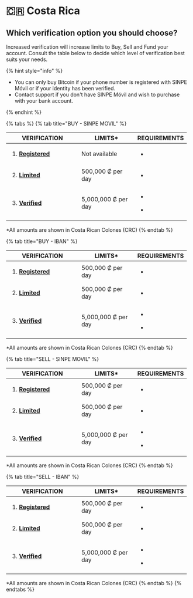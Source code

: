 # 🇨🇷 Costa Rica

## Which verification option you should choose?

Increased verification will increase limits to Buy, Sell and Fund your account.  Consult the table below to decide which level of verification best suits your needs.



{% hint style="info" %}
* You can only buy Bitcoin if your phone number is registered with SINPE Móvil or if your identity has been verified.&#x20;
* Contact support if you don't have SINPE Móvil and wish to purchase with your bank account.


{% endhint %}

{% tabs %}
{% tab title="BUY - SINPE MOVIL" %}


<table><thead><tr><th width="182">VERIFICATION</th><th width="137">LIMITS*</th><th>REQUIREMENTS</th></tr></thead><tbody><tr><td><ol><li><a href="../../how-to-get-started/how-to-create-an-account/sign-up.md#registered-account"><strong>Registered</strong></a></li></ol></td><td>Not available</td><td><ul><li></li></ul></td></tr><tr><td><ol start="2"><li><a href="../verification-basics/2.-limited/"><strong>Limited</strong></a></li></ol></td><td>500,000 ₡ per day</td><td><ul><li></li></ul></td></tr><tr><td><ol start="3"><li><a href="../verification-basics/3.-verified/"><strong>Verified</strong></a></li></ol></td><td>5,000,000 ₡ per day</td><td><p></p><ul><li></li></ul><ul><li></li></ul></td></tr></tbody></table>

\*All amounts are shown in Costa Rican Colones (CRC)
{% endtab %}

{% tab title="BUY - IBAN" %}


<table><thead><tr><th width="182">VERIFICATION</th><th width="137">LIMITS*</th><th>REQUIREMENTS</th></tr></thead><tbody><tr><td><ol><li><a href="../../how-to-get-started/how-to-create-an-account/sign-up.md#registered-account"><strong>Registered</strong></a></li></ol></td><td>500,000 ₡ per day</td><td><ul><li></li></ul></td></tr><tr><td><ol start="2"><li><a href="../verification-basics/2.-limited/"><strong>Limited</strong></a></li></ol></td><td>500,000 ₡ per day</td><td><ul><li></li></ul></td></tr><tr><td><ol start="3"><li><a href="../verification-basics/3.-verified/"><strong>Verified</strong></a></li></ol></td><td>5,000,000 ₡ per day</td><td><p></p><ul><li></li></ul><ul><li></li></ul></td></tr></tbody></table>

\*All amounts are shown in Costa Rican Colones (CRC)
{% endtab %}

{% tab title="SELL - SINPE MOVIL" %}


<table><thead><tr><th width="182">VERIFICATION</th><th width="137">LIMITS*</th><th>REQUIREMENTS</th></tr></thead><tbody><tr><td><ol><li><a href="../../how-to-get-started/how-to-create-an-account/sign-up.md#registered-account"><strong>Registered</strong></a></li></ol></td><td>500,000 ₡ per day</td><td><ul><li></li></ul></td></tr><tr><td><ol start="2"><li><a href="../verification-basics/2.-limited/"><strong>Limited</strong></a></li></ol></td><td>500,000 ₡ per day</td><td><ul><li></li></ul></td></tr><tr><td><ol start="3"><li><a href="../verification-basics/3.-verified/"><strong>Verified</strong></a></li></ol></td><td>5,000,000 ₡ per day</td><td><p></p><ul><li></li></ul><ul><li></li></ul></td></tr></tbody></table>

\*All amounts are shown in Costa Rican Colones (CRC)
{% endtab %}

{% tab title="SELL - IBAN" %}


<table><thead><tr><th width="182">VERIFICATION</th><th width="137">LIMITS*</th><th>REQUIREMENTS</th></tr></thead><tbody><tr><td><ol><li><a href="../../how-to-get-started/how-to-create-an-account/sign-up.md#registered-account"><strong>Registered</strong></a></li></ol></td><td>500,000 ₡ per day</td><td><ul><li></li></ul></td></tr><tr><td><ol start="2"><li><a href="../verification-basics/2.-limited/"><strong>Limited</strong></a></li></ol></td><td>500,000 ₡ per day</td><td><ul><li></li></ul></td></tr><tr><td><ol start="3"><li><a href="../verification-basics/3.-verified/"><strong>Verified</strong></a></li></ol></td><td>5,000,000 ₡ per day</td><td><p></p><ul><li></li></ul><ul><li></li></ul></td></tr></tbody></table>

\*All amounts are shown in Costa Rican Colones (CRC)
{% endtab %}
{% endtabs %}
